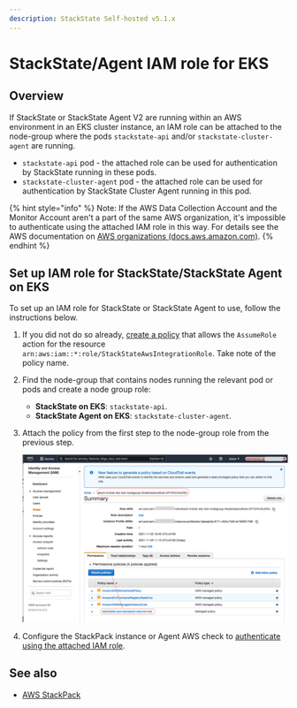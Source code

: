 ```yaml
---
description: StackState Self-hosted v5.1.x 
---
```


# StackState/Agent IAM role for EKS

## Overview

If StackState or StackState Agent V2 are running within an AWS environment in an EKS cluster instance, an IAM role can be attached to the node-group where the pods `stackstate-api` and/or `stackstate-cluster-agent` are running. 

* `stackstate-api` pod - the attached role can be used for authentication by StackState running in these pods.
* `stackstate-cluster-agent` pod - the attached role can be used for authentication by StackState Cluster Agent running in this pod.

{% hint style="info" %}
Note: If the AWS Data Collection Account and the Monitor Account aren't a part of the same AWS organization, it's impossible to authenticate using the attached IAM role in this way. For details see the AWS documentation on [AWS organizations \(docs.aws.amazon.com\)](https://docs.aws.amazon.com/organizations/latest/userguide/orgs_introduction.html). 
{% endhint %}

## Set up IAM role for StackState/StackState Agent on EKS

To set up an IAM role for StackState or StackState Agent to use, follow the instructions below.

1. If you did not do so already, [create a policy](/stackpacks/integrations/aws/aws.md#aws-policy) that allows the `AssumeRole` action for the resource `arn:aws:iam::*:role/StackStateAwsIntegrationRole`. Take note of the policy name.
2. Find the node-group that contains nodes running the relevant pod or pods and create a node group role:
   * **StackState on EKS**: `stackstate-api`.
   * **StackState Agent on EKS**: `stackstate-cluster-agent`.
3. Attach the policy from the first step to the node-group role from the previous step.

   ![Policy for node group role](/.gitbook/assets/sts_on_eks_aws_stp_03.png)

4. Configure the StackPack instance or Agent AWS check to [authenticate using the attached IAM role](/stackpacks/integrations/aws/aws.md#iam-role-on-ec2-or-eks).

## See also

* [AWS StackPack](/stackpacks/integrations/aws/aws.md)
